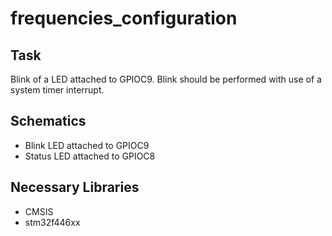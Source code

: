# frequencies_configuration

## Task
Blink of a LED attached to GPIOC9. Blink should be performed with use of a system timer interrupt.

## Schematics

- Blink LED attached to GPIOC9
- Status LED attached to GPIOC8

## Necessary Libraries
- CMSIS
- stm32f446xx